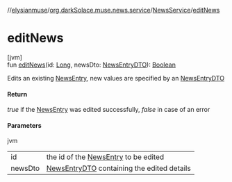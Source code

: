 //[elysianmuse](../../../index.md)/[org.darkSolace.muse.news.service](../index.md)/[NewsService](index.md)/[editNews](edit-news.md)

# editNews

[jvm]\
fun [editNews](edit-news.md)(id: [Long](https://kotlinlang.org/api/latest/jvm/stdlib/kotlin/-long/index.html),
newsDto: [NewsEntryDTO](../../org.darkSolace.muse.news.model.dto/-news-entry-d-t-o/index.md)): [Boolean](https://kotlinlang.org/api/latest/jvm/stdlib/kotlin/-boolean/index.html)

Edits an existing [NewsEntry](../../org.darkSolace.muse.news.model/-news-entry/index.md), new values are specified by
an [NewsEntryDTO](../../org.darkSolace.muse.news.model.dto/-news-entry-d-t-o/index.md)

#### Return

*true* if the [NewsEntry](../../org.darkSolace.muse.news.model/-news-entry/index.md) was edited successfully, *false* in
case of an error

#### Parameters

jvm

|         |                                                                                                                   |
|---------|-------------------------------------------------------------------------------------------------------------------|
| id      | the id of the [NewsEntry](../../org.darkSolace.muse.news.model/-news-entry/index.md) to be edited                 |
| newsDto | [NewsEntryDTO](../../org.darkSolace.muse.news.model.dto/-news-entry-d-t-o/index.md) containing the edited details |

